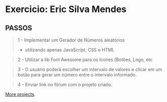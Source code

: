 # Exercicio: Eric Silva Mendes
## PASSOS

> 1 - Implementar um Gerador de Números aleatórios
>  * utilizando apenas JavaScript, CSS e HTML

> 2 - Utilizar a lib Font Awesome para os ícones (Botões, Logo, etc

> 3 - O usuário poderá escolher um intervalo de valores e clicar em um botão para gerar um número entre o intervalo informado.

> 4 - Enviar link no fórum com o projeto criado.

[More projects](https://github.com/eric218110/).